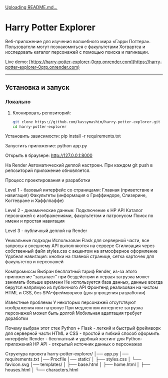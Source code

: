 [Uploading README.md…]()
# Harry Potter Explorer

Веб-приложение для изучения волшебного мира «Гарри Поттера».  
Пользователи могут познакомиться с факультетами Хогвартса и исследовать каталог персонажей с помощью поиска и пагинации.

Live demo: [https://harry-potter-explorer-0qrp.onrender.com](https://harry-potter-explorer-0qrp.onrender.com)

---

## Установка и запуск

### Локально
1. Клонировать репозиторий:
   ```bash
   git clone https://github.com/kassymashim/harry-potter-explorer.git
   cd harry-potter-explorer


Установить зависимости:
pip install -r requirements.txt


Запустить приложение:
python app.py


Открыть в браузере: http://127.0.0.1:8000

На Render
Автоматический деплой настроен. При каждом git push в репозиторий приложение обновляется.

Процесс проектирования и разработки

Level 1 - базовый интерфейс со страницами:
Главная (приветствие и навигация)
Факультеты (информация о Гриффиндоре, Слизерине, Когтевране и Хаффлпаффе)

Level 2 - динамические данные:
Подключение к HP API
Каталог персонажей с изображениями, факультетом и патронусом
Поиск по имени и простая навигация

Level 3 - публичный деплой на Render


Уникальные подходы
Использован Flask для серверной части, все запросы к внешнему API выполняются на сервере
Стилизация через собственный файл styles.css с акцентом на атмосферное оформление
Удобная навигация: кнопки на главной странице, сетка карточек для факультетов и персонажей


Компромиссы
Выбран бесплатный тариф Render, из-за этого приложение "засыпает" при бездействии и первая загрузка может занимать больше времени
Не используется база данных, данные всегда берутся напрямую из публичного API
Фронтенд реализован на чистом HTML и CSS, без SPA-фреймворков (для упрощения разработки)


Известные проблемы
У некоторых персонажей отсутствуют изображения или патронус
При медленном интернете загрузка персонажей может быть долгой
Мобильная адаптация требует доработки

Почему выбран этот стек
Python + Flask - легкий и быстрый фреймворк для серверной части
HTML и CSS - простой и гибкий способ оформить интерфейс
Render - бесплатный и удобный хостинг для Python-приложений
HP API - открытый источник данных о персонажах

Структура проекта
harry-potter-explorer/
│── app.py
│── requirements.txt
│── Procfile
│── static/
│    ├── styles.css
│    └── favicon.svg
│── templates/
│    ├── base.html
│    ├── home.html
│    ├── houses.html
│    └── characters.html


